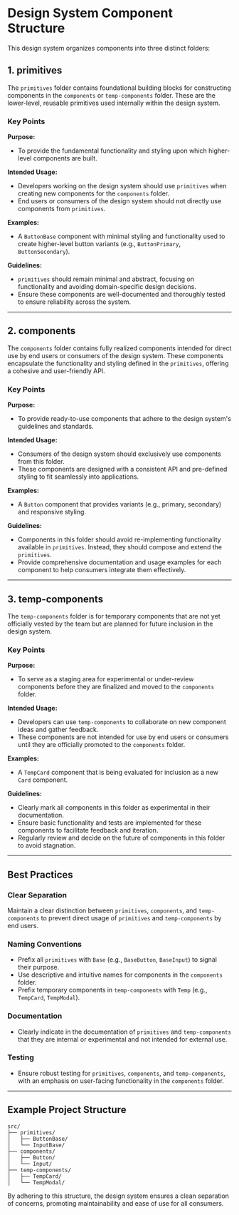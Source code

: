 # Design System Component Structure

This design system organizes components into three distinct folders:

## 1. primitives

The `primitives` folder contains foundational building blocks for constructing components in the `components` or `temp-components` folder. These are the lower-level, reusable primitives used internally within the design system.

### Key Points

**Purpose:**

- To provide the fundamental functionality and styling upon which higher-level components are built.

**Intended Usage:**

- Developers working on the design system should use `primitives` when creating new components for the `components` folder.
- End users or consumers of the design system should not directly use components from `primitives`.

**Examples:**

- A `ButtonBase` component with minimal styling and functionality used to create higher-level button variants (e.g., `ButtonPrimary`, `ButtonSecondary`).

**Guidelines:**

- `primitives` should remain minimal and abstract, focusing on functionality and avoiding domain-specific design decisions.
- Ensure these components are well-documented and thoroughly tested to ensure reliability across the system.

---

## 2. components

The `components` folder contains fully realized components intended for direct use by end users or consumers of the design system. These components encapsulate the functionality and styling defined in the `primitives`, offering a cohesive and user-friendly API.

### Key Points

**Purpose:**

- To provide ready-to-use components that adhere to the design system's guidelines and standards.

**Intended Usage:**

- Consumers of the design system should exclusively use components from this folder.
- These components are designed with a consistent API and pre-defined styling to fit seamlessly into applications.

**Examples:**

- A `Button` component that provides variants (e.g., primary, secondary) and responsive styling.

**Guidelines:**

- Components in this folder should avoid re-implementing functionality available in `primitives`. Instead, they should compose and extend the `primitives`.
- Provide comprehensive documentation and usage examples for each component to help consumers integrate them effectively.

---

## 3. temp-components

The `temp-components` folder is for temporary components that are not yet officially vested by the team but are planned for future inclusion in the design system.

### Key Points

**Purpose:**

- To serve as a staging area for experimental or under-review components before they are finalized and moved to the `components` folder.

**Intended Usage:**

- Developers can use `temp-components` to collaborate on new component ideas and gather feedback.
- These components are not intended for use by end users or consumers until they are officially promoted to the `components` folder.

**Examples:**

- A `TempCard` component that is being evaluated for inclusion as a new `Card` component.

**Guidelines:**

- Clearly mark all components in this folder as experimental in their documentation.
- Ensure basic functionality and tests are implemented for these components to facilitate feedback and iteration.
- Regularly review and decide on the future of components in this folder to avoid stagnation.

---

## Best Practices

### Clear Separation

Maintain a clear distinction between `primitives`, `components`, and `temp-components` to prevent direct usage of `primitives` and `temp-components` by end users.

### Naming Conventions

- Prefix all `primitives` with `Base` (e.g., `BaseButton`, `BaseInput`) to signal their purpose.
- Use descriptive and intuitive names for components in the `components` folder.
- Prefix temporary components in `temp-components` with `Temp` (e.g., `TempCard`, `TempModal`).

### Documentation

- Clearly indicate in the documentation of `primitives` and `temp-components` that they are internal or experimental and not intended for external use.

### Testing

- Ensure robust testing for `primitives`, `components`, and `temp-components`, with an emphasis on user-facing functionality in the `components` folder.

---

## Example Project Structure

```
src/
├── primitives/
│   ├── ButtonBase/
│   └── InputBase/
├── components/
│   ├── Button/
│   └── Input/
├── temp-components/
│   ├── TempCard/
│   └── TempModal/
```

By adhering to this structure, the design system ensures a clean separation of concerns, promoting maintainability and ease of use for all consumers.
